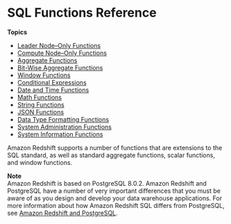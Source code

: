# SQL Functions Reference<a name="c_SQL_functions"></a>

**Topics**
+ [Leader Node–Only Functions](c_SQL_functions_leader_node_only.md)
+ [Compute Node–Only Functions](c_SQL_functions_compute_node_only.md)
+ [Aggregate Functions](c_Aggregate_Functions.md)
+ [Bit\-Wise Aggregate Functions](c_bitwise_aggregate_functions.md)
+ [Window Functions](c_Window_functions.md)
+ [Conditional Expressions](c_conditional_expressions.md)
+ [Date and Time Functions](Date_functions_header.md)
+ [Math Functions](Math_functions.md)
+ [String Functions](String_functions_header.md)
+ [JSON Functions](json-functions.md)
+ [Data Type Formatting Functions](r_Data_type_formatting.md)
+ [System Administration Functions](r_System_administration_functions.md)
+ [System Information Functions](r_System_information_functions.md)

Amazon Redshift supports a number of functions that are extensions to the SQL standard, as well as standard aggregate functions, scalar functions, and window functions\.

**Note**  
Amazon Redshift is based on PostgreSQL 8\.0\.2\. Amazon Redshift and PostgreSQL have a number of very important differences that you must be aware of as you design and develop your data warehouse applications\. For more information about how Amazon Redshift SQL differs from PostgreSQL, see [Amazon Redshift and PostgreSQL](c_redshift-and-postgres-sql.md)\.